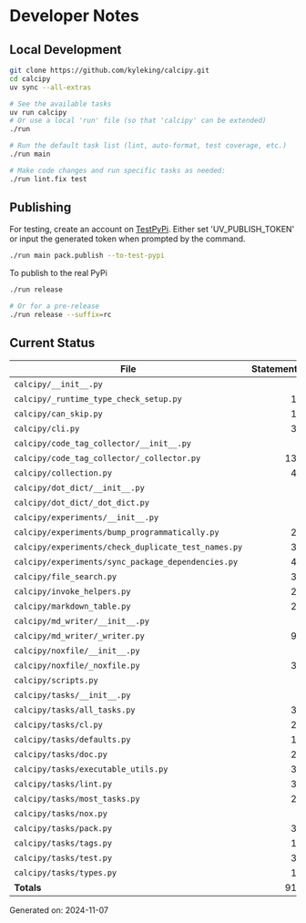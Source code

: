 # Developer Notes

## Local Development

```sh
git clone https://github.com/kyleking/calcipy.git
cd calcipy
uv sync --all-extras

# See the available tasks
uv run calcipy
# Or use a local 'run' file (so that 'calcipy' can be extended)
./run

# Run the default task list (lint, auto-format, test coverage, etc.)
./run main

# Make code changes and run specific tasks as needed:
./run lint.fix test
```

## Publishing

For testing, create an account on [TestPyPi](https://test.pypi.org/legacy). Either set 'UV_PUBLISH_TOKEN' or input the generated token when prompted by the command.

```sh
./run main pack.publish --to-test-pypi
```

To publish to the real PyPi

```sh
./run release

# Or for a pre-release
./run release --suffix=rc
```

## Current Status

<!-- {cts} COVERAGE -->
| File                                                | Statements | Missing | Excluded | Coverage |
|-----------------------------------------------------|-----------:|--------:|---------:|---------:|
| `calcipy/__init__.py`                               | 4          | 0       | 0        | 100.0%   |
| `calcipy/_runtime_type_check_setup.py`              | 13         | 0       | 33       | 100.0%   |
| `calcipy/can_skip.py`                               | 14         | 1       | 0        | 88.9%    |
| `calcipy/cli.py`                                    | 34         | 1       | 88       | 92.9%    |
| `calcipy/code_tag_collector/__init__.py`            | 5          | 2       | 0        | 60.0%    |
| `calcipy/code_tag_collector/_collector.py`          | 130        | 2       | 0        | 93.9%    |
| `calcipy/collection.py`                             | 41         | 3       | 52       | 86.5%    |
| `calcipy/dot_dict/__init__.py`                      | 5          | 2       | 0        | 60.0%    |
| `calcipy/dot_dict/_dot_dict.py`                     | 6          | 0       | 0        | 100.0%   |
| `calcipy/experiments/__init__.py`                   | 0          | 0       | 0        | 100.0%   |
| `calcipy/experiments/bump_programmatically.py`      | 22         | 22      | 0        | 0.0%     |
| `calcipy/experiments/check_duplicate_test_names.py` | 33         | 0       | 2        | 98.2%    |
| `calcipy/experiments/sync_package_dependencies.py`  | 47         | 47      | 0        | 0.0%     |
| `calcipy/file_search.py`                            | 32         | 0       | 2        | 100.0%   |
| `calcipy/invoke_helpers.py`                         | 27         | 4       | 0        | 83.8%    |
| `calcipy/markdown_table.py`                         | 29         | 4       | 0        | 81.8%    |
| `calcipy/md_writer/__init__.py`                     | 5          | 2       | 0        | 60.0%    |
| `calcipy/md_writer/_writer.py`                      | 93         | 6       | 0        | 89.7%    |
| `calcipy/noxfile/__init__.py`                       | 5          | 2       | 0        | 60.0%    |
| `calcipy/noxfile/_noxfile.py`                       | 39         | 2       | 51       | 91.5%    |
| `calcipy/scripts.py`                                | 6          | 0       | 51       | 100.0%   |
| `calcipy/tasks/__init__.py`                         | 0          | 0       | 0        | 100.0%   |
| `calcipy/tasks/all_tasks.py`                        | 37         | 0       | 0        | 93.9%    |
| `calcipy/tasks/cl.py`                               | 26         | 5       | 0        | 78.1%    |
| `calcipy/tasks/defaults.py`                         | 17         | 0       | 0        | 90.5%    |
| `calcipy/tasks/doc.py`                              | 29         | 0       | 8        | 94.9%    |
| `calcipy/tasks/executable_utils.py`                 | 32         | 0       | 0        | 90.9%    |
| `calcipy/tasks/lint.py`                             | 38         | 2       | 0        | 86.2%    |
| `calcipy/tasks/most_tasks.py`                       | 29         | 0       | 0        | 100.0%   |
| `calcipy/tasks/nox.py`                              | 8          | 0       | 0        | 100.0%   |
| `calcipy/tasks/pack.py`                             | 39         | 10      | 0        | 64.9%    |
| `calcipy/tasks/tags.py`                             | 18         | 1       | 0        | 90.9%    |
| `calcipy/tasks/test.py`                             | 39         | 1       | 2        | 90.9%    |
| `calcipy/tasks/types.py`                            | 11         | 0       | 0        | 93.3%    |
| **Totals**                                          | 913        | 119     | 289      | 82.6%    |

Generated on: 2024-11-07
<!-- {cte} -->
